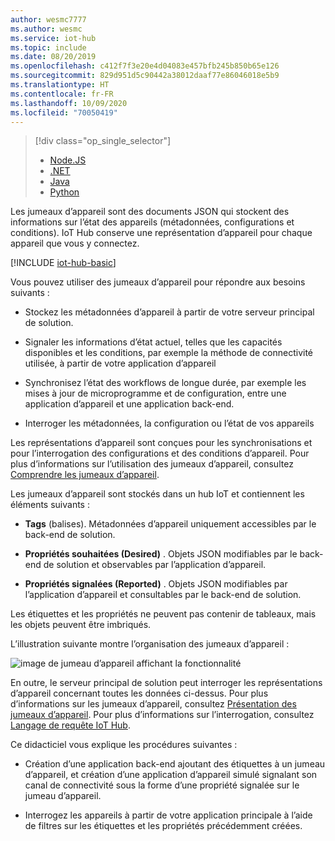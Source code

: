 ```yaml
---
author: wesmc7777
ms.author: wesmc
ms.service: iot-hub
ms.topic: include
ms.date: 08/20/2019
ms.openlocfilehash: c412f7f3e20e4d04083e457bfb245b850b65e126
ms.sourcegitcommit: 829d951d5c90442a38012daaf77e86046018e5b9
ms.translationtype: HT
ms.contentlocale: fr-FR
ms.lasthandoff: 10/09/2020
ms.locfileid: "70050419"
---
```

> [!div class="op_single_selector"]
> * [Node.JS](../articles/iot-hub/iot-hub-node-node-twin-getstarted.md)
> * [.NET](../articles/iot-hub/iot-hub-csharp-csharp-twin-getstarted.md)
> * [Java](../articles/iot-hub/iot-hub-java-java-twin-getstarted.md)
> * [Python](../articles/iot-hub/iot-hub-python-twin-getstarted.md)

Les jumeaux d’appareil sont des documents JSON qui stockent des informations sur l’état des appareils (métadonnées, configurations et conditions). IoT Hub conserve une représentation d’appareil pour chaque appareil que vous y connectez.

[!INCLUDE [iot-hub-basic](iot-hub-basic-whole.md)]

Vous pouvez utiliser des jumeaux d’appareil pour répondre aux besoins suivants :

* Stockez les métadonnées d’appareil à partir de votre serveur principal de solution.

* Signaler les informations d’état actuel, telles que les capacités disponibles et les conditions, par exemple la méthode de connectivité utilisée, à partir de votre application d’appareil

* Synchronisez l’état des workflows de longue durée, par exemple les mises à jour de microprogramme et de configuration, entre une application d’appareil et une application back-end.

* Interroger les métadonnées, la configuration ou l’état de vos appareils

Les représentations d’appareil sont conçues pour les synchronisations et pour l’interrogation des configurations et des conditions d’appareil. Pour plus d’informations sur l’utilisation des jumeaux d’appareil, consultez [Comprendre les jumeaux d’appareil](../articles/iot-hub/iot-hub-devguide-device-twins.md).

Les jumeaux d’appareil sont stockés dans un hub IoT et contiennent les éléments suivants :

* **Tags** (balises). Métadonnées d’appareil uniquement accessibles par le back-end de solution.

* **Propriétés souhaitées (Desired)** . Objets JSON modifiables par le back-end de solution et observables par l’application d’appareil.

* **Propriétés signalées (Reported)** . Objets JSON modifiables par l’application d’appareil et consultables par le back-end de solution.

Les étiquettes et les propriétés ne peuvent pas contenir de tableaux, mais les objets peuvent être imbriqués.

L’illustration suivante montre l’organisation des jumeaux d’appareil :

![image de jumeau d’appareil affichant la fonctionnalité](./media/iot-hub-selector-twin-get-started/twin.png)

En outre, le serveur principal de solution peut interroger les représentations d’appareil concernant toutes les données ci-dessus.
Pour plus d’informations sur les jumeaux d’appareil, consultez [Présentation des jumeaux d’appareil](../articles/iot-hub/iot-hub-devguide-device-twins.md). Pour plus d’informations sur l’interrogation, consultez [Langage de requête IoT Hub](../articles/iot-hub/iot-hub-devguide-query-language.md).


Ce didacticiel vous explique les procédures suivantes :

* Création d’une application back-end ajoutant des étiquettes à un jumeau d’appareil, et création d’une application d’appareil simulé signalant son canal de connectivité sous la forme d’une propriété signalée sur le jumeau d’appareil.

* Interrogez les appareils à partir de votre application principale à l’aide de filtres sur les étiquettes et les propriétés précédemment créées.
